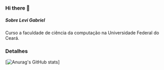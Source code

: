 ### Hi there 👋
##### Sobre Levi Gabriel
Curso a faculdade de ciência da computação na Universidade Federal do Ceará.
### Detalhes
[![Anurag's GitHub stats](https://github-readme-stats.vercel.app/api?username=LeviGabriel4&show_icons=true&theme=dark)]

